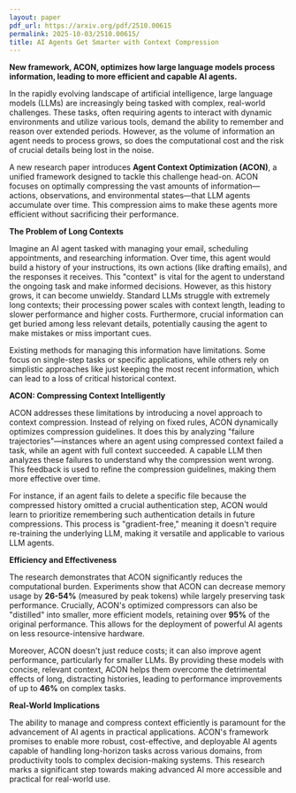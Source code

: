 ```yaml
---
layout: paper
pdf_url: https://arxiv.org/pdf/2510.00615
permalink: 2025-10-03/2510.00615/
title: AI Agents Get Smarter with Context Compression
---
```




**New framework, ACON, optimizes how large language models process information, leading to more efficient and capable AI agents.**

In the rapidly evolving landscape of artificial intelligence, large language models (LLMs) are increasingly being tasked with complex, real-world challenges. These tasks, often requiring agents to interact with dynamic environments and utilize various tools, demand the ability to remember and reason over extended periods. However, as the volume of information an agent needs to process grows, so does the computational cost and the risk of crucial details being lost in the noise.

A new research paper introduces **Agent Context Optimization (ACON)**, a unified framework designed to tackle this challenge head-on. ACON focuses on optimally compressing the vast amounts of information—actions, observations, and environmental states—that LLM agents accumulate over time. This compression aims to make these agents more efficient without sacrificing their performance.

**The Problem of Long Contexts**

Imagine an AI agent tasked with managing your email, scheduling appointments, and researching information. Over time, this agent would build a history of your instructions, its own actions (like drafting emails), and the responses it receives. This "context" is vital for the agent to understand the ongoing task and make informed decisions. However, as this history grows, it can become unwieldy. Standard LLMs struggle with extremely long contexts; their processing power scales with context length, leading to slower performance and higher costs. Furthermore, crucial information can get buried among less relevant details, potentially causing the agent to make mistakes or miss important cues.

Existing methods for managing this information have limitations. Some focus on single-step tasks or specific applications, while others rely on simplistic approaches like just keeping the most recent information, which can lead to a loss of critical historical context.

**ACON: Compressing Context Intelligently**

ACON addresses these limitations by introducing a novel approach to context compression. Instead of relying on fixed rules, ACON dynamically optimizes compression guidelines. It does this by analyzing "failure trajectories"—instances where an agent using compressed context failed a task, while an agent with full context succeeded. A capable LLM then analyzes these failures to understand why the compression went wrong. This feedback is used to refine the compression guidelines, making them more effective over time.

For instance, if an agent fails to delete a specific file because the compressed history omitted a crucial authentication step, ACON would learn to prioritize remembering such authentication details in future compressions. This process is "gradient-free," meaning it doesn't require re-training the underlying LLM, making it versatile and applicable to various LLM agents.

**Efficiency and Effectiveness**

The research demonstrates that ACON significantly reduces the computational burden. Experiments show that ACON can decrease memory usage by **26-54%** (measured by peak tokens) while largely preserving task performance. Crucially, ACON's optimized compressors can also be "distilled" into smaller, more efficient models, retaining over **95%** of the original performance. This allows for the deployment of powerful AI agents on less resource-intensive hardware.

Moreover, ACON doesn't just reduce costs; it can also improve agent performance, particularly for smaller LLMs. By providing these models with concise, relevant context, ACON helps them overcome the detrimental effects of long, distracting histories, leading to performance improvements of up to **46%** on complex tasks.

**Real-World Implications**

The ability to manage and compress context efficiently is paramount for the advancement of AI agents in practical applications. ACON's framework promises to enable more robust, cost-effective, and deployable AI agents capable of handling long-horizon tasks across various domains, from productivity tools to complex decision-making systems. This research marks a significant step towards making advanced AI more accessible and practical for real-world use.